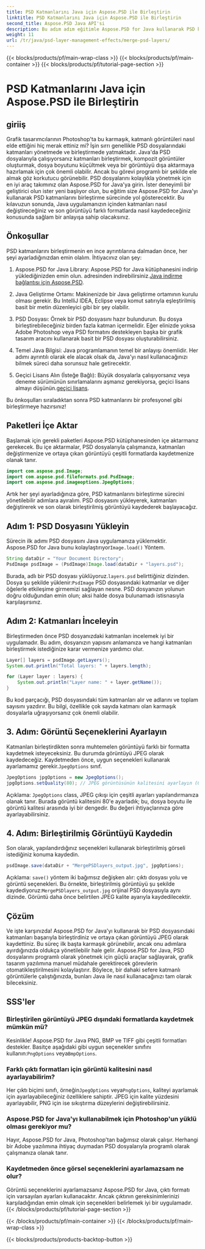 ```yaml
---
title: PSD Katmanlarını Java için Aspose.PSD ile Birleştirin
linktitle: PSD Katmanlarını Java için Aspose.PSD ile Birleştirin
second_title: Aspose.PSD Java API'si
description: Bu adım adım eğitimle Aspose.PSD for Java kullanarak PSD katmanlarını nasıl birleştireceğinizi öğrenin. Görüntü işleme görevlerini otomatikleştirmek isteyen geliştiriciler için mükemmeldir.
weight: 11
url: /tr/java/psd-layer-management-effects/merge-psd-layers/
---
```


{{< blocks/products/pf/main-wrap-class >}}
{{< blocks/products/pf/main-container >}}
{{< blocks/products/pf/tutorial-page-section >}}

# PSD Katmanlarını Java için Aspose.PSD ile Birleştirin

## giriiş

Grafik tasarımcılarının Photoshop'ta bu karmaşık, katmanlı görüntüleri nasıl elde ettiğini hiç merak ettiniz mi? İşin sırrı genellikle PSD dosyalarındaki katmanları yönetmede ve birleştirmede yatmaktadır. Java'da PSD dosyalarıyla çalışıyorsanız katmanları birleştirmek, kompozit görüntüler oluşturmak, dosya boyutunu küçültmek veya bir görüntüyü dışa aktarmaya hazırlamak için çok önemli olabilir. Ancak bu görevi programlı bir şekilde ele almak göz korkutucu görünebilir. PSD dosyalarını kolaylıkla yönetmek için en iyi araç takımınız olan Aspose.PSD for Java'ya girin. İster deneyimli bir geliştirici olun ister yeni başlıyor olun, bu eğitim size Aspose.PSD for Java'yı kullanarak PSD katmanlarını birleştirme sürecinde yol gösterecektir. Bu kılavuzun sonunda, Java uygulamanızın içinden katmanları nasıl değiştireceğiniz ve son görüntüyü farklı formatlarda nasıl kaydedeceğiniz konusunda sağlam bir anlayışa sahip olacaksınız.

## Önkoşullar

PSD katmanlarını birleştirmenin en ince ayrıntılarına dalmadan önce, her şeyi ayarladığınızdan emin olalım. İhtiyacınız olan şey:

1. Aspose.PSD for Java Library: Aspose.PSD for Java kütüphanesini indirip yüklediğinizden emin olun. adresinden indirebilirsiniz.[Java indirme bağlantısı için Aspose.PSD](https://releases.aspose.com/psd/java/).

2. Java Geliştirme Ortamı: Makinenizde bir Java geliştirme ortamının kurulu olması gerekir. Bu IntelliJ IDEA, Eclipse veya komut satırıyla eşleştirilmiş basit bir metin düzenleyici gibi bir şey olabilir.

3. PSD Dosyası: Örnek bir PSD dosyasını hazır bulundurun. Bu dosya birleştirebileceğiniz birden fazla katman içermelidir. Eğer elinizde yoksa Adobe Photoshop veya PSD formatını destekleyen başka bir grafik tasarım aracını kullanarak basit bir PSD dosyası oluşturabilirsiniz.

4. Temel Java Bilgisi: Java programlamanın temel bir anlayışı önemlidir. Her adımı ayrıntılı olarak ele alacak olsak da, Java'yı nasıl kullanacağınızı bilmek süreci daha sorunsuz hale getirecektir.

5.  Geçici Lisans Alın (İsteğe Bağlı): Büyük dosyalarla çalışıyorsanız veya deneme sürümünün sınırlamalarını aşmanız gerekiyorsa, geçici lisans almayı düşünün.[geçici lisans](https://purchase.aspose.com/temporary-license/).

Bu önkoşulları sıraladıktan sonra PSD katmanlarını bir profesyonel gibi birleştirmeye hazırsınız!

## Paketleri İçe Aktar

Başlamak için gerekli paketleri Aspose.PSD kütüphanesinden içe aktarmanız gerekecek. Bu içe aktarmalar, PSD dosyalarıyla çalışmanıza, katmanları değiştirmenize ve ortaya çıkan görüntüyü çeşitli formatlarda kaydetmenize olanak tanır.

```java
import com.aspose.psd.Image;
import com.aspose.psd.fileformats.psd.PsdImage;
import com.aspose.psd.imageoptions.JpegOptions;
```

Artık her şeyi ayarladığınıza göre, PSD katmanlarını birleştirme sürecini yönetilebilir adımlara ayıralım. PSD dosyasını yükleyerek, katmanları değiştirerek ve son olarak birleştirilmiş görüntüyü kaydederek başlayacağız.

## Adım 1: PSD Dosyasını Yükleyin

 Sürecin ilk adımı PSD dosyasını Java uygulamanıza yüklemektir. Aspose.PSD for Java bunu kolaylaştırıyor`Image.load()` Yöntem.

```java
String dataDir = "Your Document Directory";
PsdImage psdImage = (PsdImage)Image.load(dataDir + "layers.psd");
```

 Burada, adlı bir PSD dosyası yüklüyoruz.`layers.psd` belirttiğiniz dizinden. Dosya şu şekilde yüklenir:`PsdImage` PSD dosyasındaki katmanlar ve diğer öğelerle etkileşime girmemizi sağlayan nesne. PSD dosyanızın yolunun doğru olduğundan emin olun; aksi halde dosya bulunamadı istisnasıyla karşılaşırsınız.

## Adım 2: Katmanları İnceleyin

Birleştirmeden önce PSD dosyanızdaki katmanları incelemek iyi bir uygulamadır. Bu adım, dosyanızın yapısını anlamanıza ve hangi katmanları birleştirmek istediğinize karar vermenize yardımcı olur.

```java
Layer[] layers = psdImage.getLayers();
System.out.println("Total layers: " + layers.length);

for (Layer layer : layers) {
    System.out.println("Layer name: " + layer.getName());
}
```

Bu kod parçacığı, PSD dosyasındaki tüm katmanları alır ve adlarını ve toplam sayısını yazdırır. Bu bilgi, özellikle çok sayıda katmanı olan karmaşık dosyalarla uğraşıyorsanız çok önemli olabilir.

## 3. Adım: Görüntü Seçeneklerini Ayarlayın

 Katmanları birleştirdikten sonra muhtemelen görüntüyü farklı bir formatta kaydetmek isteyeceksiniz. Bu durumda görüntüyü JPEG olarak kaydedeceğiz. Kaydetmeden önce, uygun seçenekleri kullanarak ayarlamamız gerekir.`JpegOptions` sınıf.

```java
JpegOptions jpgOptions = new JpegOptions();
jpgOptions.setQuality(80); // JPEG görüntüsünün kalitesini ayarlayın (0-100)
```

Açıklama:
`JpegOptions` class, JPEG çıkışı için çeşitli ayarları yapılandırmanıza olanak tanır. Burada görüntü kalitesini 80'e ayarladık; bu, dosya boyutu ile görüntü kalitesi arasında iyi bir dengedir. Bu değeri ihtiyaçlarınıza göre ayarlayabilirsiniz.

## 4. Adım: Birleştirilmiş Görüntüyü Kaydedin

Son olarak, yapılandırdığınız seçenekleri kullanarak birleştirilmiş görseli istediğiniz konuma kaydedin.

```java
psdImage.save(dataDir + "MergePSDlayers_output.jpg", jpgOptions);
```

Açıklama:
`save()` yöntem iki bağımsız değişken alır: çıktı dosyası yolu ve görüntü seçenekleri. Bu örnekte, birleştirilmiş görüntüyü şu şekilde kaydediyoruz:`MergePSDlayers_output.jpg` orijinal PSD dosyasıyla aynı dizinde. Görüntü daha önce belirtilen JPEG kalite ayarıyla kaydedilecektir.

## Çözüm

Ve işte karşınızda! Aspose.PSD for Java'yı kullanarak bir PSD dosyasındaki katmanları başarıyla birleştirdiniz ve ortaya çıkan görüntüyü JPEG olarak kaydettiniz. Bu süreç ilk başta karmaşık görünebilir, ancak onu adımlara ayırdığınızda oldukça yönetilebilir hale gelir. Aspose.PSD for Java, PSD dosyalarını programlı olarak yönetmek için güçlü araçlar sağlayarak, grafik tasarım yazılımına manuel müdahale gerektirecek görevlerin otomatikleştirilmesini kolaylaştırır. Böylece, bir dahaki sefere katmanlı görüntülerle çalıştığınızda, bunları Java ile nasıl kullanacağınızı tam olarak bileceksiniz.

## SSS'ler

### Birleştirilen görüntüyü JPEG dışındaki formatlarda kaydetmek mümkün mü?
Kesinlikle! Aspose.PSD for Java PNG, BMP ve TIFF gibi çeşitli formatları destekler. Basitçe aşağıdaki gibi uygun seçenekler sınıfını kullanın:`PngOptions` veya`BmpOptions`.

### Farklı çıktı formatları için görüntü kalitesini nasıl ayarlayabilirim?
 Her çıktı biçimi sınıfı, örneğin`JpegOptions` veya`PngOptions`, kaliteyi ayarlamak için ayarlayabileceğiniz özelliklere sahiptir. JPEG için kalite yüzdesini ayarlayabilir, PNG için ise sıkıştırma düzeylerini değiştirebilirsiniz.

### Aspose.PSD for Java'yı kullanabilmek için Photoshop'un yüklü olması gerekiyor mu?
Hayır, Aspose.PSD for Java, Photoshop'tan bağımsız olarak çalışır. Herhangi bir Adobe yazılımına ihtiyaç duymadan PSD dosyalarıyla programlı olarak çalışmanıza olanak tanır.

### Kaydetmeden önce görsel seçeneklerini ayarlamazsam ne olur?
Görüntü seçeneklerini ayarlamazsanız Aspose.PSD for Java, çıktı formatı için varsayılan ayarları kullanacaktır. Ancak çıktının gereksinimlerinizi karşıladığından emin olmak için seçenekleri belirlemek iyi bir uygulamadır.
{{< /blocks/products/pf/tutorial-page-section >}}

{{< /blocks/products/pf/main-container >}}
{{< /blocks/products/pf/main-wrap-class >}}

{{< blocks/products/products-backtop-button >}}
